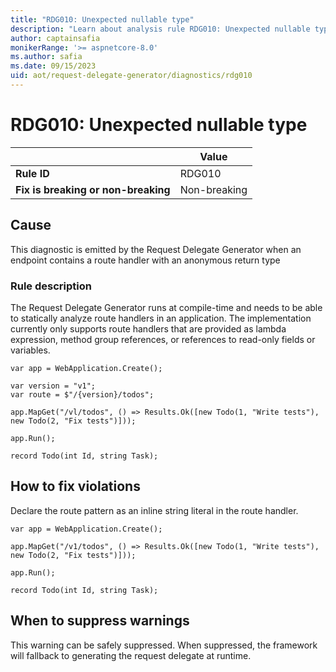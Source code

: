 ```yaml
---
title: "RDG010: Unexpected nullable type"
description: "Learn about analysis rule RDG010: Unexpected nullable type"
author: captainsafia
monikerRange: '>= aspnetcore-8.0'
ms.author: safia
ms.date: 09/15/2023
uid: aot/request-delegate-generator/diagnostics/rdg010
---
```

# RDG010: Unexpected nullable type

| | Value |
|-|-|
| **Rule ID** |RDG010|
| **Fix is breaking or non-breaking** |Non-breaking|

## Cause

This diagnostic is emitted by the Request Delegate Generator when an endpoint contains a route handler with an anonymous return type

### Rule description

The Request Delegate Generator runs at compile-time and needs to be able to statically analyze route handlers in an application. The implementation currently only supports route handlers that are provided as lambda expression, method group references, or references to read-only fields or variables.

```razor
var app = WebApplication.Create();

var version = "v1";
var route = $"/{version}/todos";

app.MapGet("/vl/todos", () => Results.Ok([new Todo(1, "Write tests"), new Todo(2, "Fix tests")]));

app.Run();

record Todo(int Id, string Task);
```

## How to fix violations

Declare the route pattern as an inline string literal in the route handler.
```razor
var app = WebApplication.Create();

app.MapGet("/v1/todos", () => Results.Ok([new Todo(1, "Write tests"), new Todo(2, "Fix tests")]));

app.Run();

record Todo(int Id, string Task);
```

## When to suppress warnings

This warning can be safely suppressed. When suppressed, the framework will fallback to generating the request delegate at runtime.
